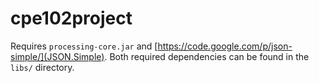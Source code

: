 # cpe102project
Requires `processing-core.jar` and [https://code.google.com/p/json-simple/](JSON.Simple). Both required dependencies can be found in the `libs/` directory.
